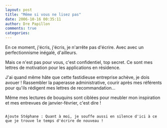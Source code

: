 ```yaml
---
layout: post
title: "Même si vous ne lisez pas"
date: 2006-10-16 00:35:11
author: Dre Papillon
comments: true
categories: 
---
```



En ce moment, j'écris, j'écris, je n'arrête pas d'écrire. Avec avec un perfectionnisme inégalé, d'ailleurs.

Mais ce n'est pas pour vous, c'est confidentiel, top secret. Ce sont mes lettres de motivation pour les applications en résidence.

J'ai quand même hâte que cette fastidieuse entreprise achève, je dois avouer ! Rassembler la paperasse administrative, courir après mes référents pour qu'ils rédigent mes lettres de recommandation...

Même mes lectures de bouquins sont ciblées pour meubler mon inspiration et mes entrevues de janvier-février, c'est dire !

~~~~

Ajoute Stéphane : Quant à moi, je souffe aussi en silence d'ici à ce que je trouve le temps d'écrire de nouveau !